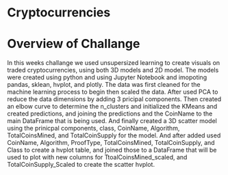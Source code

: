 # Cryptocurrencies

# Overview of Challange

In this weeks challange we used unsupersized learning to create visuals on traded cryptocurrencies, using both 3D models and 2D model. The models were created using python and using Jupyter Notebook and imopoting pandas, sklean, hvplot, and plotly. The data was first cleaned for the machine learning process to begin then scaled the data. After used PCA to reduce the data dimensions by adding 3 pricipal components. Then created an elbow curve to determine the n_clusters and initialized the KMeans and created predictions, and joining the predictions and the CoinName to the main DataFrame that is being used. And finally created a 3D scatter model using the prinicpal components, class, CoinName, Algorithm, TotalCoinsMined, and TotalCoinSupply for the model. And after added used CoinName, Algorithm, ProofType, TotalCoinsMined, TotalCoinSupply, and Class to create a hvplot table, and joined those to a DataFrame that will be used to plot with new columns for TtoalCoinsMined_scaled, and TotalCoinSupply_Scaled to create the scatter hvplot.
